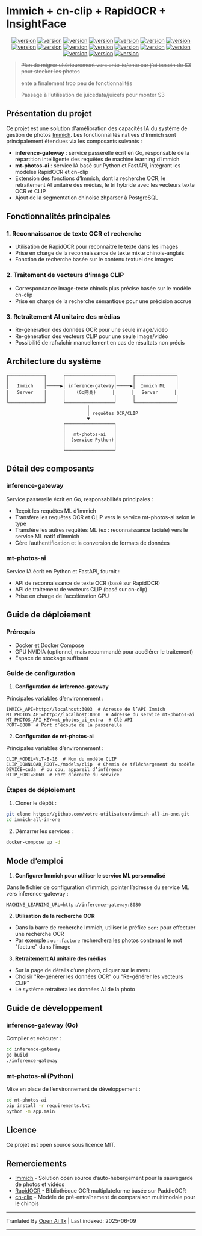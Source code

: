 # Immich + cn-clip + RapidOCR + InsightFace

<div style="text-align: center"><p><a href="https://openaitx.github.io/view.html?user=eric-gitta-moore&project=immich-all-in-one&lang=en"><img src="https://img.shields.io/badge/EN-white" alt="version"></a> <a href="https://openaitx.github.io/view.html?user=eric-gitta-moore&project=immich-all-in-one&lang=zh-CN"><img src="https://img.shields.io/badge/简中-white" alt="version"></a> <a href="https://openaitx.github.io/view.html?user=eric-gitta-moore&project=immich-all-in-one&lang=zh-TW"><img src="https://img.shields.io/badge/繁中-white" alt="version"></a> <a href="https://openaitx.github.io/view.html?user=eric-gitta-moore&project=immich-all-in-one&lang=ja"><img src="https://img.shields.io/badge/日本語-white" alt="version"></a> <a href="https://openaitx.github.io/view.html?user=eric-gitta-moore&project=immich-all-in-one&lang=ko"><img src="https://img.shields.io/badge/한국어-white" alt="version"></a> <a href="https://openaitx.github.io/view.html?user=eric-gitta-moore&project=immich-all-in-one&lang=th"><img src="https://img.shields.io/badge/ไทย-white" alt="version"></a> <a href="https://openaitx.github.io/view.html?user=eric-gitta-moore&project=immich-all-in-one&lang=fr"><img src="https://img.shields.io/badge/Français-white" alt="version"></a> <a href="https://openaitx.github.io/view.html?user=eric-gitta-moore&project=immich-all-in-one&lang=de"><img src="https://img.shields.io/badge/Deutsch-white" alt="version"></a> <a href="https://openaitx.github.io/view.html?user=eric-gitta-moore&project=immich-all-in-one&lang=es"><img src="https://img.shields.io/badge/Español-white" alt="version"></a> <a href="https://openaitx.github.io/view.html?user=eric-gitta-moore&project=immich-all-in-one&lang=it"><img src="https://img.shields.io/badge/Italiano-white" alt="version"></a> <a href="https://openaitx.github.io/view.html?user=eric-gitta-moore&project=immich-all-in-one&lang=ru"><img src="https://img.shields.io/badge/Русский-white" alt="version"></a> <a href="https://openaitx.github.io/view.html?user=eric-gitta-moore&project=immich-all-in-one&lang=pt"><img src="https://img.shields.io/badge/Português-white" alt="version"></a> <a href="https://openaitx.github.io/view.html?user=eric-gitta-moore&project=immich-all-in-one&lang=nl"><img src="https://img.shields.io/badge/Nederlands-white" alt="version"></a> <a href="https://openaitx.github.io/view.html?user=eric-gitta-moore&project=immich-all-in-one&lang=pl"><img src="https://img.shields.io/badge/Polski-white" alt="version"></a> <a href="https://openaitx.github.io/view.html?user=eric-gitta-moore&project=immich-all-in-one&lang=ar"><img src="https://img.shields.io/badge/العربية-white" alt="version"></a> <a href="https://openaitx.github.io/view.html?user=eric-gitta-moore&project=immich-all-in-one&lang=tr"><img src="https://img.shields.io/badge/Türkçe-white" alt="version"></a> <a href="https://openaitx.github.io/view.html?user=eric-gitta-moore&project=immich-all-in-one&lang=vi"><img src="https://img.shields.io/badge/Tiếng Việt-white" alt="version"></a> </p></div>

> ~~Plan de migrer ultérieurement vers ente-io/ente car j'ai besoin de S3 pour stocker les photos~~
> 
> ente a finalement trop peu de fonctionnalités
> 
> Passage à l’utilisation de juicedata/juicefs pour monter S3

## Présentation du projet

Ce projet est une solution d'amélioration des capacités IA du système de gestion de photos [Immich](https://github.com/immich-app/immich). Les fonctionnalités natives d'Immich sont principalement étendues via les composants suivants :

- **inference-gateway** : service passerelle écrit en Go, responsable de la répartition intelligente des requêtes de machine learning d’Immich
- **mt-photos-ai** : service IA basé sur Python et FastAPI, intégrant les modèles RapidOCR et cn-clip
- Extension des fonctions d’Immich, dont la recherche OCR, le retraitement AI unitaire des médias, le tri hybride avec les vecteurs texte OCR et CLIP
- Ajout de la segmentation chinoise zhparser à PostgreSQL

## Fonctionnalités principales

### 1. Reconnaissance de texte OCR et recherche

- Utilisation de RapidOCR pour reconnaître le texte dans les images
- Prise en charge de la reconnaissance de texte mixte chinois-anglais
- Fonction de recherche basée sur le contenu textuel des images

### 2. Traitement de vecteurs d’image CLIP

- Correspondance image-texte chinois plus précise basée sur le modèle cn-clip
- Prise en charge de la recherche sémantique pour une précision accrue

### 3. Retraitement AI unitaire des médias

- Re-génération des données OCR pour une seule image/vidéo
- Re-génération des vecteurs CLIP pour une seule image/vidéo
- Possibilité de rafraîchir manuellement en cas de résultats non précis

## Architecture du système

```
┌─────────────┐      ┌──────────────────┐      ┌───────────────┐
│             │      │                  │      │               │
│   Immich    │─────▶│ inference-gateway│─────▶│  Immich ML    │
│   Server    │      │    (Go网关)      │      │   Server      │
│             │      │                  │      │               │
└─────────────┘      └──────────────────┘      └───────────────┘
                              │
                              │ requêtes OCR/CLIP
                              ▼
                     ┌──────────────────┐
                     │                  │
                     │   mt-photos-ai   │
                     │  (service Python)│
                     │                  │
                     └──────────────────┘
```

## Détail des composants

### inference-gateway

Service passerelle écrit en Go, responsabilités principales :
- Reçoit les requêtes ML d’Immich
- Transfère les requêtes OCR et CLIP vers le service mt-photos-ai selon le type
- Transfère les autres requêtes ML (ex : reconnaissance faciale) vers le service ML natif d’Immich
- Gère l’authentification et la conversion de formats de données

### mt-photos-ai

Service IA écrit en Python et FastAPI, fournit :
- API de reconnaissance de texte OCR (basé sur RapidOCR)
- API de traitement de vecteurs CLIP (basé sur cn-clip)
- Prise en charge de l’accélération GPU

## Guide de déploiement

### Prérequis

- Docker et Docker Compose
- GPU NVIDIA (optionnel, mais recommandé pour accélérer le traitement)
- Espace de stockage suffisant

### Guide de configuration

1. **Configuration de inference-gateway**

Principales variables d’environnement :
```
IMMICH_API=http://localhost:3003  # Adresse de l’API Immich
MT_PHOTOS_API=http://localhost:8060  # Adresse du service mt-photos-ai
MT_PHOTOS_API_KEY=mt_photos_ai_extra  # Clé API
PORT=8080  # Port d’écoute de la passerelle
```

2. **Configuration de mt-photos-ai**

Principales variables d’environnement :
```
CLIP_MODEL=ViT-B-16  # Nom du modèle CLIP
CLIP_DOWNLOAD_ROOT=./models/clip  # Chemin de téléchargement du modèle
DEVICE=cuda  # ou cpu, appareil d’inférence
HTTP_PORT=8060  # Port d’écoute du service
```

### Étapes de déploiement

1. Cloner le dépôt :
```bash
git clone https://github.com/votre-utilisateur/immich-all-in-one.git
cd immich-all-in-one
```

2. Démarrer les services :
```bash
docker-compose up -d
```

## Mode d’emploi

1. **Configurer Immich pour utiliser le service ML personnalisé**

Dans le fichier de configuration d’Immich, pointer l’adresse du service ML vers inference-gateway :
```
MACHINE_LEARNING_URL=http://inference-gateway:8080
```

2. **Utilisation de la recherche OCR**

- Dans la barre de recherche Immich, utiliser le préfixe `ocr:` pour effectuer une recherche OCR
- Par exemple : `ocr:facture` recherchera les photos contenant le mot "facture" dans l’image

3. **Retraitement AI unitaire des médias**

- Sur la page de détails d’une photo, cliquer sur le menu
- Choisir "Re-générer les données OCR" ou "Re-générer les vecteurs CLIP"
- Le système retraitera les données AI de la photo

## Guide de développement

### inference-gateway (Go)

Compiler et exécuter :
```bash
cd inference-gateway
go build
./inference-gateway
```

### mt-photos-ai (Python)

Mise en place de l’environnement de développement :
```bash
cd mt-photos-ai
pip install -r requirements.txt
python -m app.main
```

## Licence

Ce projet est open source sous licence MIT.

## Remerciements

- [Immich](https://github.com/immich-app/immich) - Solution open source d’auto-hébergement pour la sauvegarde de photos et vidéos
- [RapidOCR](https://github.com/RapidAI/RapidOCR) - Bibliothèque OCR multiplateforme basée sur PaddleOCR
- [cn-clip](https://github.com/OFA-Sys/Chinese-CLIP) - Modèle de pré-entraînement de comparaison multimodale pour le chinois

---

Tranlated By [Open Ai Tx](https://github.com/OpenAiTx/OpenAiTx) | Last indexed: 2025-06-09

---